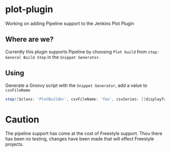 # plot-plugin
Working on adding Pipeline support to the Jenkins Plot Plugin

## Where are we?
Currently this plugin supports Pipeline by choosing `Plot build` from `step: General Build Step` in the `Snippet Generator`.

## Using
Generate a Groovy script with the `Snippet Generator`, add a value to `csvFileName`

```groovy
step([$class: 'PlotBuilder', csvFileName: 'foo', csvSeries: [[displayTableFlag: false, exclusionValues: '', file: 'data.plot', inclusionFlag: 'OFF', url: '']], exclZero: false, group: 'Group1', keepRecords: false, logarithmic: false, numBuilds: '30', style: 'line', title: 'Title2', useDescr: false, yaxis: 'Sample', yaxisMaximum: '', yaxisMinimum: ''])
```

# Caution
The pipeline support has come at the cost of Freestyle support. Thou there has been no testing, changes have been made that will 
effect Freestyle projects.
